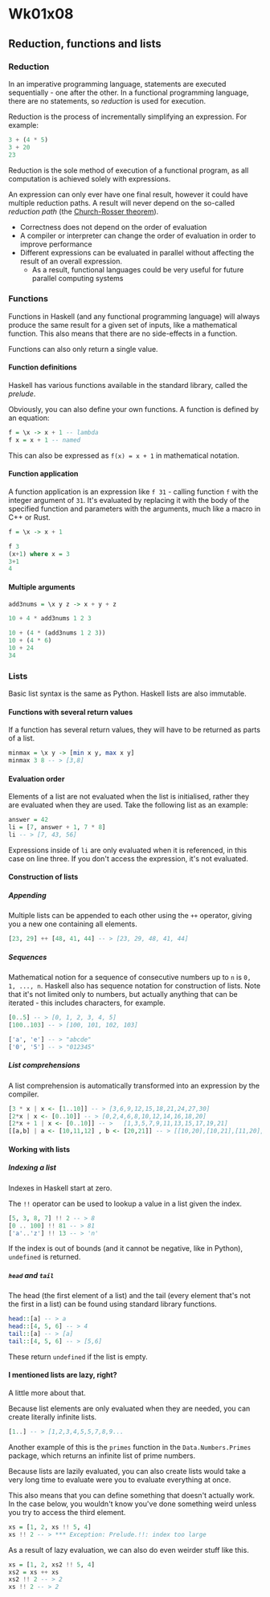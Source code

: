# Wk01x08
## Reduction, functions and lists

### Reduction

In an imperative programming language, statements are executed sequentially - one after the other. In a functional programming language, there are no statements, so *reduction* is used for execution.

Reduction is the process of incrementally simplifying an expression. For example:

```hs
3 + (4 * 5)
3 + 20
23
```

Reduction is the sole method of execution of a functional program, as all computation is achieved solely with expressions.

An expression can only ever have one final result, however it could have multiple reduction paths. A result will never depend on the so-called *reduction path* (the [Church-Rosser theorem](https://en.wikipedia.org/wiki/Church%E2%80%93Rosser_theorem)). 

* Correctness does not depend on the order of evaluation
* A compiler or interpreter can change the order of evaluation in order to improve performance
* Different expressions can be evaluated in parallel without affecting the result of an overall expression.
  * As a result, functional languages could be very useful for future parallel computing systems

### Functions

Functions in Haskell (and any functional programming language) will always produce the same result for a given set of inputs, like a mathematical function. This also means that there are no side-effects in a function.

Functions can also only return a single value.

#### Function definitions

Haskell has various functions available in the standard library, called the *prelude*.

Obviously, you can also define your own functions. A function is defined by an equation:

```hs
f = \x -> x + 1 -- lambda
f x = x + 1 -- named
```

This can also be expressed as `f(x) = x + 1` in mathematical notation.

#### Function application

A function application is an expression like `f 31` - calling function `f` with the integer argument of `31`. It's evaluated by replacing it with the body of the specified function and parameters with the arguments, much like a macro in C++ or Rust.

```hs
f = \x -> x + 1

f 3
(x+1) where x = 3
3+1
4
```

#### Multiple arguments

```hs
add3nums = \x y z -> x + y + z

10 + 4 * add3nums 1 2 3

10 + (4 * (add3nums 1 2 3))
10 + (4 * 6)
10 + 24
34
```

### Lists

Basic list syntax is the same as Python. Haskell lists are also immutable.

#### Functions with several return values

If a function has several return values, they will have to be returned as parts of a list. 

```hs
minmax = \x y -> [min x y, max x y]
minmax 3 8 -- > [3,8]
```

#### Evaluation order

Elements of a list are not evaluated when the list is initialised, rather they are evaluated when they are used. Take the following list as an example:

```hs
answer = 42
li = [7, answer + 1, 7 * 8]
li -- > [7, 43, 56]
```

Expressions inside of `li` are only evaluated when it is referenced, in this case on line three. If you don't access the expression, it's not evaluated.

#### Construction of lists

##### Appending

Multiple lists can be appended to each other using the `++` operator, giving you a new one containing all elements.

```hs
[23, 29] ++ [48, 41, 44] -- > [23, 29, 48, 41, 44]
```

##### Sequences

Mathematical notion for a sequence of consecutive numbers up to `n` is `0, 1, ..., n`. Haskell also has sequence notation for construction of lists. Note that it's not limited only to numbers, but actually anything that can be iterated - this includes characters, for example.

```hs
[0..5] -- > [0, 1, 2, 3, 4, 5]
[100..103] -- > [100, 101, 102, 103]

['a', 'e'] -- > "abcde"
['0', '5'] -- > "012345"
```

##### List comprehensions

A list comprehension is automatically transformed into an expression by the compiler.

```hs
[3 * x | x <- [1..10]] -- > [3,6,9,12,15,18,21,24,27,30]
[2*x | x <- [0..10]] -- > [0,2,4,6,8,10,12,14,16,18,20]
[2*x + 1 | x <- [0..10]] -- >   [1,3,5,7,9,11,13,15,17,19,21]
[[a,b] | a <- [10,11,12] , b <- [20,21]] -- > [[10,20],[10,21],[11,20],[11,21],[12,20],[12,21]]
```

#### Working with lists

##### Indexing a list

Indexes in Haskell start at zero.

The `!!` operator can be used to lookup a value in a list given the index.

```hs
[5, 3, 8, 7] !! 2 -- > 8
[0 .. 100] !! 81 -- > 81
['a'..'z'] !! 13 -- > 'n'
```

If the index is out of bounds (and it cannot be negative, like in Python), `undefined` is returned.

##### `head` and `tail`

The head (the first element of a list) and the tail (every element that's not the first in a list) can be found using standard library functions.

```hs
head::[a] -- > a
head::[4, 5, 6] -- > 4
tail::[a] -- > [a]
tail::[4, 5, 6] -- > [5,6]
```

These return `undefined` if the list is empty.

#### I mentioned lists are lazy, right?

A little more about that.

Because list elements are only evaluated when they are needed, you can create literally infinite lists.

```hs
[1..] -- > [1,2,3,4,5,5,7,8,9...
```

Another example of this is the `primes` function in the `Data.Numbers.Primes` package, which returns an infinite list of prime numbers.

Because lists are lazily evaluated, you can also create lists would take a very long time to evaluate were you to evaluate everything at once.

This also means that you can define something that doesn't actually work. In the case below, you wouldn't know you've done something weird unless you try to access the third element.

```hs
xs = [1, 2, xs !! 5, 4]
xs !! 2 -- > *** Exception: Prelude.!!: index too large
```

As a result of lazy evaluation, we can also do even weirder stuff like this.

```hs
xs = [1, 2, xs2 !! 5, 4]
xs2 = xs ++ xs
xs2 !! 2 -- > 2
xs !! 2 -- > 2
```
